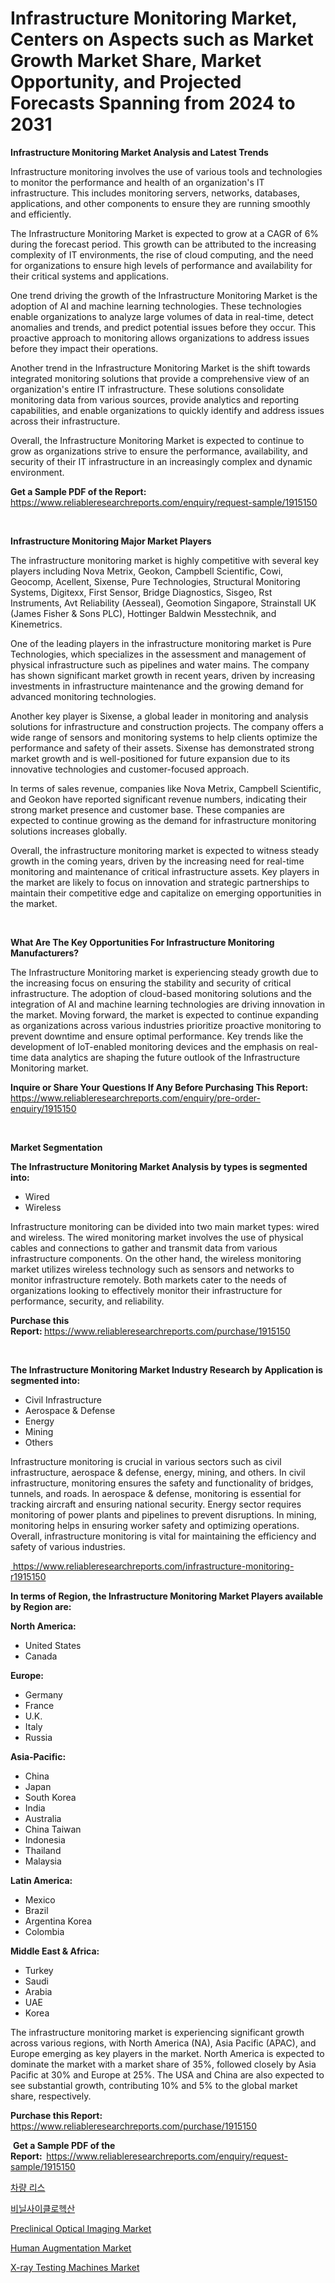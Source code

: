 <p><h1>Infrastructure Monitoring Market, Centers on Aspects such as Market Growth Market Share, Market Opportunity, and Projected Forecasts Spanning from 2024 to 2031</h1></p><p><strong>Infrastructure Monitoring Market Analysis and Latest Trends</strong></p>
<p><p>Infrastructure monitoring involves the use of various tools and technologies to monitor the performance and health of an organization's IT infrastructure. This includes monitoring servers, networks, databases, applications, and other components to ensure they are running smoothly and efficiently.</p><p>The Infrastructure Monitoring Market is expected to grow at a CAGR of 6% during the forecast period. This growth can be attributed to the increasing complexity of IT environments, the rise of cloud computing, and the need for organizations to ensure high levels of performance and availability for their critical systems and applications.</p><p>One trend driving the growth of the Infrastructure Monitoring Market is the adoption of AI and machine learning technologies. These technologies enable organizations to analyze large volumes of data in real-time, detect anomalies and trends, and predict potential issues before they occur. This proactive approach to monitoring allows organizations to address issues before they impact their operations.</p><p>Another trend in the Infrastructure Monitoring Market is the shift towards integrated monitoring solutions that provide a comprehensive view of an organization's entire IT infrastructure. These solutions consolidate monitoring data from various sources, provide analytics and reporting capabilities, and enable organizations to quickly identify and address issues across their infrastructure.</p><p>Overall, the Infrastructure Monitoring Market is expected to continue to grow as organizations strive to ensure the performance, availability, and security of their IT infrastructure in an increasingly complex and dynamic environment.</p></p>
<p><strong>Get a Sample PDF of the Report:&nbsp;</strong> <a href="https://www.reliableresearchreports.com/enquiry/request-sample/1915150">https://www.reliableresearchreports.com/enquiry/request-sample/1915150</a></p>
<p>&nbsp;</p>
<p><strong>Infrastructure Monitoring Major Market Players</strong></p>
<p><p>The infrastructure monitoring market is highly competitive with several key players including Nova Metrix, Geokon, Campbell Scientific, Cowi, Geocomp, Acellent, Sixense, Pure Technologies, Structural Monitoring Systems, Digitexx, First Sensor, Bridge Diagnostics, Sisgeo, Rst Instruments, Avt Reliability (Aesseal), Geomotion Singapore, Strainstall UK (James Fisher & Sons PLC), Hottinger Baldwin Messtechnik, and Kinemetrics.</p><p>One of the leading players in the infrastructure monitoring market is Pure Technologies, which specializes in the assessment and management of physical infrastructure such as pipelines and water mains. The company has shown significant market growth in recent years, driven by increasing investments in infrastructure maintenance and the growing demand for advanced monitoring technologies.</p><p>Another key player is Sixense, a global leader in monitoring and analysis solutions for infrastructure and construction projects. The company offers a wide range of sensors and monitoring systems to help clients optimize the performance and safety of their assets. Sixense has demonstrated strong market growth and is well-positioned for future expansion due to its innovative technologies and customer-focused approach.</p><p>In terms of sales revenue, companies like Nova Metrix, Campbell Scientific, and Geokon have reported significant revenue numbers, indicating their strong market presence and customer base. These companies are expected to continue growing as the demand for infrastructure monitoring solutions increases globally.</p><p>Overall, the infrastructure monitoring market is expected to witness steady growth in the coming years, driven by the increasing need for real-time monitoring and maintenance of critical infrastructure assets. Key players in the market are likely to focus on innovation and strategic partnerships to maintain their competitive edge and capitalize on emerging opportunities in the market.</p></p>
<p>&nbsp;</p>
<p><strong>What Are The Key Opportunities For Infrastructure Monitoring Manufacturers?</strong></p>
<p><p>The Infrastructure Monitoring market is experiencing steady growth due to the increasing focus on ensuring the stability and security of critical infrastructure. The adoption of cloud-based monitoring solutions and the integration of AI and machine learning technologies are driving innovation in the market. Moving forward, the market is expected to continue expanding as organizations across various industries prioritize proactive monitoring to prevent downtime and ensure optimal performance. Key trends like the development of IoT-enabled monitoring devices and the emphasis on real-time data analytics are shaping the future outlook of the Infrastructure Monitoring market.</p></p>
<p><strong>Inquire or Share Your Questions If Any Before Purchasing This Report:</strong> <a href="https://www.reliableresearchreports.com/enquiry/pre-order-enquiry/1915150">https://www.reliableresearchreports.com/enquiry/pre-order-enquiry/1915150</a></p>
<p>&nbsp;</p>
<p><strong>Market Segmentation</strong></p>
<p><strong>The Infrastructure Monitoring Market Analysis by types is segmented into:</strong></p>
<p><ul><li>Wired</li><li>Wireless</li></ul></p>
<p><p>Infrastructure monitoring can be divided into two main market types: wired and wireless. The wired monitoring market involves the use of physical cables and connections to gather and transmit data from various infrastructure components. On the other hand, the wireless monitoring market utilizes wireless technology such as sensors and networks to monitor infrastructure remotely. Both markets cater to the needs of organizations looking to effectively monitor their infrastructure for performance, security, and reliability.</p></p>
<p><strong>Purchase this Report:&nbsp;</strong><a href="https://www.reliableresearchreports.com/purchase/1915150">https://www.reliableresearchreports.com/purchase/1915150</a></p>
<p>&nbsp;</p>
<p><strong>The Infrastructure Monitoring Market Industry Research by Application is segmented into:</strong></p>
<p><ul><li>Civil Infrastructure</li><li>Aerospace & Defense</li><li>Energy</li><li>Mining</li><li>Others</li></ul></p>
<p><p>Infrastructure monitoring is crucial in various sectors such as civil infrastructure, aerospace & defense, energy, mining, and others. In civil infrastructure, monitoring ensures the safety and functionality of bridges, tunnels, and roads. In aerospace & defense, monitoring is essential for tracking aircraft and ensuring national security. Energy sector requires monitoring of power plants and pipelines to prevent disruptions. In mining, monitoring helps in ensuring worker safety and optimizing operations. Overall, infrastructure monitoring is vital for maintaining the efficiency and safety of various industries.</p></p>
<p><a href="https://www.reliableresearchreports.com/infrastructure-monitoring-r1915150">&nbsp;https://www.reliableresearchreports.com/infrastructure-monitoring-r1915150</a></p>
<p><strong>In terms of Region, the Infrastructure Monitoring Market Players available by Region are:</strong></p>
<p>
    <p> <strong> North America: </strong>
        <ul>
            <li>United States</li>
            <li>Canada</li>
        </ul>
        </p> 
    <p> <strong> Europe: </strong>
        <ul>
            <li>Germany</li>
            <li>France</li>
            <li>U.K.</li>
            <li>Italy</li>
            <li>Russia</li>
        </ul>
        </p> 
    <p> <strong> Asia-Pacific: </strong>
        <ul>
            <li>China</li>
            <li>Japan</li>
            <li>South Korea</li>
            <li>India</li>
            <li>Australia</li>
            <li>China Taiwan</li>
            <li>Indonesia</li>
            <li>Thailand</li>
            <li>Malaysia</li>
        </ul>
        </p> 
    <p> <strong> Latin America: </strong>
        <ul>
            <li>Mexico</li>
            <li>Brazil</li>
            <li>Argentina Korea</li>
            <li>Colombia</li>
        </ul>
        </p> 
    <p> <strong> Middle East & Africa: </strong>
        <ul>
            <li>Turkey</li>
            <li>Saudi</li>
            <li>Arabia</li>
            <li>UAE</li>
            <li>Korea</li>
        </ul>
    </p>
    </p>
<p><p>The infrastructure monitoring market is experiencing significant growth across various regions, with North America (NA), Asia Pacific (APAC), and Europe emerging as key players in the market. North America is expected to dominate the market with a market share of 35%, followed closely by Asia Pacific at 30% and Europe at 25%. The USA and China are also expected to see substantial growth, contributing 10% and 5% to the global market share, respectively.</p></p>
<p><strong>Purchase this Report: </strong><a href="https://www.reliableresearchreports.com/purchase/1915150">https://www.reliableresearchreports.com/purchase/1915150</a></p>
<p>&nbsp;<strong>Get a Sample PDF of the Report:&nbsp;&nbsp;</strong><a href="https://www.reliableresearchreports.com/enquiry/request-sample/1915150">https://www.reliableresearchreports.com/enquiry/request-sample/1915150</a></p>
<p><strong></strong></p>
<p><p><a href="https://github.com/royErdmtyan906778/Market-Research-Report-List-1/blob/main/392929359402.md">차량 리스</a></p><p><a href="https://github.com/valroy852/Market-Research-Report-List-1/blob/main/326240159403.md">비닐사이클로헥산</a></p><p><a href="https://www.linkedin.com/pulse/preclinical-optical-imaging-market-size-trends-growth-outlook-w6zhc">Preclinical Optical Imaging Market</a></p><p><a href="https://github.com/kathiaseamanalvaradovlprc2h/Market-Research-Report-List-2/blob/main/human-augmentation-market.md">Human Augmentation Market</a></p><p><a href="https://www.linkedin.com/pulse/decoding-x-ray-testing-machines-market-deep-dive-latest-trends-d91nc">X-ray Testing Machines Market</a></p></p>